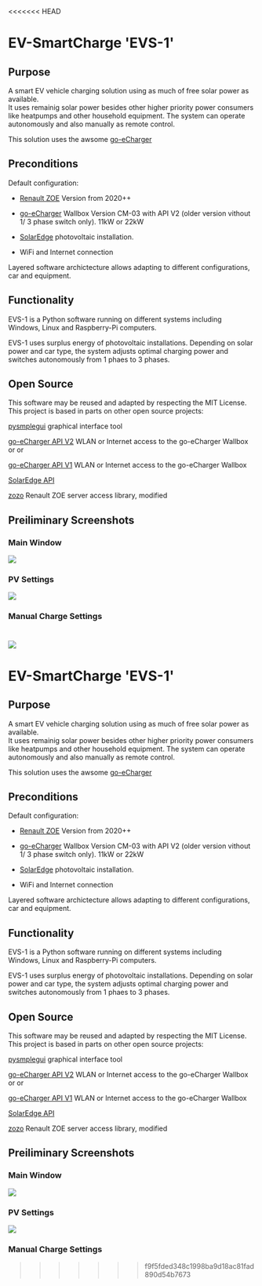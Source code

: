 <<<<<<< HEAD
# EV-SmartCharge 'EVS-1'

## Purpose

A smart EV vehicle charging solution using as much of free solar power as available.  
It uses remainig solar power besides other higher priority power consumers like heatpumps and other household equipment.  The system can operate autonomously and also manually as remote control.

This solution uses the awsome  [go-eCharger](https://go-e.co/)

## Preconditions

Default configuration:

- [Renault ZOE](https://de.renault.ch/elektroautos/renault-zoe.html) Version from 2020++

- [go-eCharger](https://go-e.co/produkte/go-echarger-home/) Wallbox Version CM-03 with API V2 
  (older version vithout 1/ 3 phase switch only). 11kW or 22kW

- [SolarEdge](https://www.solaredge.com/homeowner-new) photovoltaic installation.

- WiFi and Internet connection 

Layered software archictecture allows adapting to different configurations, car and equipment.

## Functionality

EVS-1 is a Python software running on different systems including Windows, Linux and Raspberry-Pi computers.  

EVS-1 uses surplus energy of photovoltaic installations. Depending on solar power and car type, the system adjusts optimal charging power and switches autonomously from 1 phaes to 3 phases.

## Open Source

This software may be reused and adapted by respecting the MIT License. This project is based in parts on other open source projects:

[pysmplegui](https://pysimplegui.readthedocs.io/en/latest/) graphical interface tool

[go-eCharger API V2](https://github.com/goecharger/go-eCharger-API-v2)  WLAN or Internet access to the go-eCharger Wallbox  or  or  

[go-eCharger API V1](https://github.com/goecharger/go-eCharger-API-v1) WLAN or Internet access to the go-eCharger Wallbox

[SolarEdge API](https://www.solaredge.com/sites/default/files/se_monitoring_api.pdf)

[zozo](https://github.com/niosega/zozo) Renault ZOE server access library, modified

## Preiliminary Screenshots

### Main Window

![](Images/MainScreen.png)

### PV Settings

![](Images/Popup_PV-Settings.png)

### Manual Charge Settings

![](Images/Popup_ManualSettings.png)
=======
# EV-SmartCharge 'EVS-1'

## Purpose

A smart EV vehicle charging solution using as much of free solar power as available.  
It uses remainig solar power besides other higher priority power consumers like heatpumps and other household equipment.  The system can operate autonomously and also manually as remote control.

This solution uses the awsome  [go-eCharger](https://go-e.co/)

## Preconditions

Default configuration:

- [Renault ZOE](https://de.renault.ch/elektroautos/renault-zoe.html) Version from 2020++

- [go-eCharger](https://go-e.co/produkte/go-echarger-home/) Wallbox Version CM-03 with API V2 
  (older version vithout 1/ 3 phase switch only). 11kW or 22kW

- [SolarEdge](https://www.solaredge.com/homeowner-new) photovoltaic installation.

- WiFi and Internet connection 

Layered software archictecture allows adapting to different configurations, car and equipment.

## Functionality

EVS-1 is a Python software running on different systems including Windows, Linux and Raspberry-Pi computers.  

EVS-1 uses surplus energy of photovoltaic installations. Depending on solar power and car type, the system adjusts optimal charging power and switches autonomously from 1 phaes to 3 phases.

## Open Source

This software may be reused and adapted by respecting the MIT License. This project is based in parts on other open source projects:

[pysmplegui](https://pysimplegui.readthedocs.io/en/latest/) graphical interface tool

[go-eCharger API V2](https://github.com/goecharger/go-eCharger-API-v2)  WLAN or Internet access to the go-eCharger Wallbox  or  or  

[go-eCharger API V1](https://github.com/goecharger/go-eCharger-API-v1) WLAN or Internet access to the go-eCharger Wallbox

[SolarEdge API](https://www.solaredge.com/sites/default/files/se_monitoring_api.pdf)

[zozo](https://github.com/niosega/zozo) Renault ZOE server access library, modified

## Preiliminary Screenshots

### Main Window

![](Images/MainScreen.png)

### PV Settings

![](Images/Popup_PV-Settings.png)

### Manual Charge Settings

>>>>>>> f9f5fded348c1998ba9d18ac81fad890d54b7673
